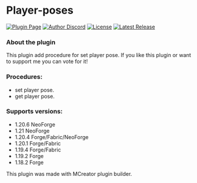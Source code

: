 # Player-poses
[![Plugin Page](https://img.shields.io/badge/Plugin%20Page-green?style=for-the-badge)](https://mcreator.net/plugin/105286/player-poses)
[![Author Discord](https://img.shields.io/badge/OVONSAME-blue?style=for-the-badge&logo=discord&logoColor=white)](https://discordapp.com/users/OVONSAME)
[![License](https://img.shields.io/badge/License-GPL%203.0-blue?style=for-the-badge)](https://github.com/OVNSAME/Creating-addons-support/blob/main/LICENSE)
[![Latest Release](https://img.shields.io/badge/dynamic/json?url=https%3A%2F%2Fraw.githubusercontent.com%2FPluginSmiths%2FPlayer-poses%2Fmain%2Fplugin.json&query=%24.info.version&style=for-the-badge&label=Latest%20Release&color=green)](https://github.com/PluginSmiths/Player-poses/releases)

### About the plugin
This plugin add procedure for set player pose.
If you like this plugin or want to support me you can vote for it!

### Procedures:
 - set player pose.
 - get player pose.
### Supports versions:
 - 1.20.6 NeoForge
 - 1.21 NeoForge
 - 1.20.4 Forge/Fabric/NeoForge
 - 1.20.1 Forge/Fabric
 - 1.19.4 Forge/Fabric
 - 1.19.2 Forge
 - 1.18.2 Forge

This plugin was made with MCreator plugin builder.

